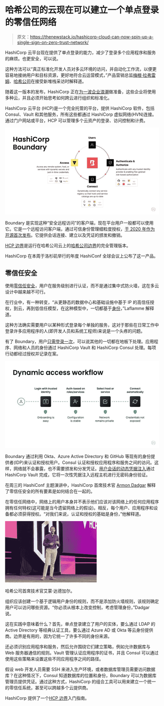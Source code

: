 # 哈希公司的云现在可以建立一个单点登录的零信任网络

> 原文：<https://thenewstack.io/hashicorp-cloud-can-now-spin-up-a-single-sign-on-zero-trust-network/>

HashiCorp 云平台现在提供了单点登录的能力，减少了登录多个应用程序和服务的麻烦。也更安全，可以说。

这种方法可以“真正标准化开发人员对多云环境的访问，并自动化工作流，以便更容易地接纳用户和目标资源，更好地符合云运营模式，”产品营销总监[梅根·拉弗雷姆](https://www.linkedin.com/in/megan-laflamme-b6362315/)、[哈希公司](https://www.hashicorp.com/?utm_content=inline-mention)在接受新堆栈采访时解释道。

随着这一版本的发布，HashiCorp 正在[为一波企业浪潮](https://www.hashicorp.com/state-of-the-cloud)做准备，这些企业将使用多种云，并且必须开始思考如何跨云进行组织和标准化。

HashiCorp 云平台 (HCP)是一个完全托管的平台，提供 HashiCorp 软件，包括 Consul、Vault 和其他服务，所有这些都通过 HashiCorp 虚拟网络(HVN)连接。通过门户网站或平台，HCP 可以管理多个云资产的登录、访问控制和计费。

![](img/77b6a3bd7af88961cad64438208b58fb.png)

Boundary 是实现这种“安全远程访问”的客户端，现在平台用户一般都可以使用它。它是一个远程访问客户端，通过可信身份管理细粒度授权，[于 2020 年作为开源首次发布](https://thenewstack.io/primer-how-hashicorp-boundary-brings-cloud-native-computing-to-the-developer-desktop/)。它提供会话连接、建立以及凭证的颁发和撤销。

[HCP 边界](https://cloud.hashicorp.com/products/boundary)是运行在哈希公司云上的[哈希公司边界](https://www.boundaryproject.io/)的完全管理版本。

HashiCorp 在本周于洛杉矶举行的年度 HashiConf 全球会议上公布了这一产品。

## 零信任安全

使用[零信任安全](https://thenewstack.io/beyondcorp-google-ditched-virtual-private-networking-internal-applications/)，用户在服务级别进行认证，而不是通过集中式防火墙，这在多云设计中越来越不可行。

在行业中，有一种转变，“从更静态的数据中心和基础设施中基于 IP 的高信任授权，到云，再到低信任模型，在这种模型中，一切都基于[身份](https://thenewstack.io/what-do-authentication-and-authorization-mean-in-zero-trust/)，”Laflamme 解释道。

这种方法确实需要用户以某种形式登录每个单独的服务，这对于那些在日常工作中登录许多应用程序的人(即开发人员和系统工程师)来说是一个头疼的问题。

有了 Boundary，用户[只需登录一次](https://www.hashicorp.com/solutions/zero-trust-security)，可以说其他的一切都在地板下处理。应用程序、网络和人员的身份通过 HashiCorp Vault 和 HashiCorp Consul 处理。每项行动都经过授权并记录在案。

![](img/4ebdb4be5e92a4755e9782c3cf221475.png)

Boundary 通过利用 Okta、Azure Active Directory 和 GitHub 等现有的身份提供者(IDP)来认证和授权用户。Consul 认证和授权应用程序和服务之间的访问。这样，网络就不会暴露，也不需要颁发和分发凭证。[用户会话的动态凭据注入](https://developer.hashicorp.com/boundary/tutorials/hcp-administration/hcp-ssh-cred-injection?in=boundary%2Fhcp-administration)通过 HashiCorp Vault 完成，它将一次性凭据注入远程主机进行无密码身份验证。

在周三的 HashiConf 主题演讲中，HashiCorp 首席技术官 [Armon Dadgar](https://www.linkedin.com/in/armon-dadgar/) 解释了零信任安全的所有要素是如何结合在一起的。

在零信任网络中，网络上的用户本身并不表示他们应该对该网络上的任何应用程序拥有任何特权(这可能是当今遗留网络上的假设)。相反，每个用户、应用程序和设备都必须获得授权。“对我们来说，认证和授权的基础是身份，”他解释道。

![](img/a98149047fe54a8d28e454d343813b76.png)

哈希公司首席技术官艾蒙·达德加尔。

组织应该创建一个基于逻辑用户身份的规则，而不是添加防火墙规则，该规则确定用户可以访问哪些资源。“你必须从根本上改变控制，考虑管理身份，”Dadgar 说。

这在实践中意味着什么？首先，单点登录建立了用户的实体，要么通过 LDAP 的 Active Directory 等经典认证工具，要么通过 Azure AD 或 Okta 等云身份提供商。边界是有用的，因为它统一了许多不同的身份来源。

还必须识别应用程序和服务，然后允许围绕它们建立策略，例如允许数据库与 Web 服务器通信的规则。Vault 管理认证应用程序的证书，并且 Consul 可以通过使用这些策略来设置这些不同应用程序之间的路径。

假设 web 开发人员需要 SSH 来进入生产环境，或者数据库管理员需要访问数据库？在这种情况下，Consul 知道数据库的位置和身份，Boundary 可以为数据库管理员提供凭证。通过这种方式，HashiCorp 的组合工具可以用来建立一个统一的零信任系统，甚至可以跨越多个云提供商。

HashiCorp 提供了一个[HCP 边界](https://learn.hashicorp.com/tutorials/boundary/hcp-manage-intro?in=boundary/hcp-administration)入门指南。

<svg xmlns:xlink="http://www.w3.org/1999/xlink" viewBox="0 0 68 31" version="1.1"><title>Group</title> <desc>Created with Sketch.</desc></svg>